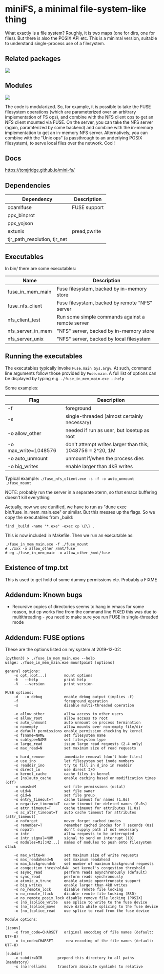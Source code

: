 # miniFS, a minimal file-system-like thing

What exactly is a file system? Roughly, it is two maps (one for dirs,
one for files). But there is also the POSIX API etc. This is a minimal
version, suitable to understand single-process use of a filesystem.



## Related packages

<img src="https://docs.google.com/drawings/d/e/2PACX-1vSqzipIxfOtcWhtSEqcBUpEKPVp1ALtHYyVVBldz7WNP3idcaQTY0iHoLBMf9n4vNMUjDvoIi_gr2gE/pub?w=1034&amp;h=520">



## Modules



<img src="https://docs.google.com/drawings/d/e/2PACX-1vQcYK7STiRj8bxZBFvkYaqQtsAXxCrjAKrfD2GV_uDuec5DmEY3qNq1Nbj_h-om3L1HHA5JY_RBd_uF/pub?w=953&amp;h=352">

The code is modularized. So, for example, it is possible to take the FUSE filesystem operations (which are parameterized over an arbitrary implementation of FS ops), and combine with the NFS client ops to get an NFS client mounted via FUSE. On the server, you can take the NFS server (again, paramterized by some backend) and combine with the in-memory implementation to get an in-memory NFS server. Alternatively, you can combine with the "Unix ops" (a passthrough to an underlying POSIX filesystem), to serve local files over the network. Cool!



## Docs

<https://tomjridge.github.io/mini-fs/>




## Dependencies

| Dependency                   | Description  |
| ---------------------------- | ------------ |
| ocamlfuse                    | FUSE support |
| ppx_binprot                  |              |
| ppx_yojson                   |              |
| extunix                      | pread,pwrite |
| tjr_path_resolution, tjr_net |              |



## Executables

In bin/ there are some executables:

| Name              | Description                                      |
| ----------------- | ------------------------------------------------ |
| fuse_in_mem_main  | Fuse filesystem, backed by in-memory store       |
| fuse_nfs_client   | Fuse filesystem, backed by remote "NFS" server   |
| nfs_client_test   | Run some simple commands against a remote server |
| nfs_server_in_mem | "NFS" server, backed by in-memory store          |
| nfs_server_unix   | "NFS" server, backed by local filesystem         |

## Running the executables

The executables typically invoke `Fuse.main Sys.argv`. At such, command line arguments follow those provided by `Fuse.main`. A full list of options can be displayed by typing e.g. `./fuse_in_mem_main.exe --help`



Some examples:

| Flag                 | Description                                               |
| -------------------- | --------------------------------------------------------- |
| -f                   | foreground                                                |
| -s                   | single-threaded (almost certainly necessary)              |
| -o allow_other       | needed if run as user, but losetup as root                |
| -o max_write=1048576 | don't attempt writes larger than this; 1048756 = 2^20, 1M |
| -o auto_unmount      | unmount if/when the process dies                          |
| -o big_writes        | enable larger than 4kB writes                             |

Typical example: `./fuse_nfs_client.exe -s -f -o auto_unmount ./fuse_mount`

NOTE: probably run the server in a separate xterm, so that emacs buffering doesn't kill everything



Actually, now we are dunified, we have to run as "dune exec bin/fuse_in_mem_main.exe" or similar. But this messes up the flags. So we copy the executables from _build:

~~~
find _build -name "*.exe" -exec cp \{\} .
~~~

This is now included in Makefile. Then we run an executable as:

```
./fuse_in_mem_main.exe -f ./fuse_mount
# ./xxx -o allow_other /mnt/fuse
# eg ./fuse_in_mem_main -o allow_other /mnt/fuse
```



## Existence of tmp.txt

This is used to get hold of some dummy permissions etc. Probably a FIXME



## Addendum: Known bugs

* Recursive copies of directories seems to hang in emacs for some reason, but cp works fine from the command line FIXED this was due to multithreading - you need to make sure you run FUSE in single-threaded mode



## Addendum: FUSE options

These are the options listed on my system at 2019-12-02:

~~~
(python3) > ./fuse_in_mem_main.exe --help
usage: ./fuse_in_mem_main.exe mountpoint [options]

general options:
    -o opt,[opt...]        mount options
    -h   --help            print help
    -V   --version         print version

FUSE options:
    -d   -o debug          enable debug output (implies -f)
    -f                     foreground operation
    -s                     disable multi-threaded operation

    -o allow_other         allow access to other users
    -o allow_root          allow access to root
    -o auto_unmount        auto unmount on process termination
    -o nonempty            allow mounts over non-empty file/dir
    -o default_permissions enable permission checking by kernel
    -o fsname=NAME         set filesystem name
    -o subtype=NAME        set filesystem type
    -o large_read          issue large read requests (2.4 only)
    -o max_read=N          set maximum size of read requests

    -o hard_remove         immediate removal (don't hide files)
    -o use_ino             let filesystem set inode numbers
    -o readdir_ino         try to fill in d_ino in readdir
    -o direct_io           use direct I/O
    -o kernel_cache        cache files in kernel
    -o [no]auto_cache      enable caching based on modification times (off)
    -o umask=M             set file permissions (octal)
    -o uid=N               set file owner
    -o gid=N               set file group
    -o entry_timeout=T     cache timeout for names (1.0s)
    -o negative_timeout=T  cache timeout for deleted names (0.0s)
    -o attr_timeout=T      cache timeout for attributes (1.0s)
    -o ac_attr_timeout=T   auto cache timeout for attributes (attr_timeout)
    -o noforget            never forget cached inodes
    -o remember=T          remember cached inodes for T seconds (0s)
    -o nopath              don't supply path if not necessary
    -o intr                allow requests to be interrupted
    -o intr_signal=NUM     signal to send on interrupt (10)
    -o modules=M1[:M2...]  names of modules to push onto filesystem stack

    -o max_write=N         set maximum size of write requests
    -o max_readahead=N     set maximum readahead
    -o max_background=N    set number of maximum background requests
    -o congestion_threshold=N  set kernel's congestion threshold
    -o async_read          perform reads asynchronously (default)
    -o sync_read           perform reads synchronously
    -o atomic_o_trunc      enable atomic open+truncate support
    -o big_writes          enable larger than 4kB writes
    -o no_remote_lock      disable remote file locking
    -o no_remote_flock     disable remote file locking (BSD)
    -o no_remote_posix_lock disable remove file locking (POSIX)
    -o [no_]splice_write   use splice to write to the fuse device
    -o [no_]splice_move    move data while splicing to the fuse device
    -o [no_]splice_read    use splice to read from the fuse device

Module options:

[iconv]
    -o from_code=CHARSET   original encoding of file names (default: UTF-8)
    -o to_code=CHARSET	    new encoding of the file names (default: UTF-8)

[subdir]
    -o subdir=DIR	    prepend this directory to all paths (mandatory)
    -o [no]rellinks	    transform absolute symlinks to relative
~~~

